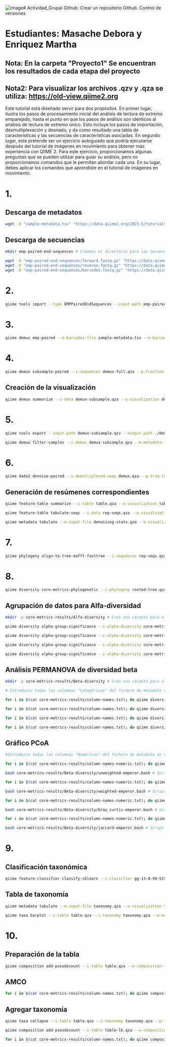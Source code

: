 ![image](https://github.com/mlbth11/Actividad_Grupal/assets/173289564/294499ff-6344-4b9a-8289-3eb556f5fa56)# Actividad_Grupal
Github: Crear un repositorio Github. Control de versiones
# Estudiantes: Masache Debora y Enriquez Martha
## Nota: En la carpeta "Proyecto1" Se encuentran los resultados de cada etapa del proyecto
## Nota2: Para visualizar los archivos .qzv y .qza se utiliza: https://old-view.qiime2.org

Este tutorial está diseñado servir para dos propósitos. En primer lugar, ilustra los pasos de procesamiento inicial del análisis de lectura de extremo emparejado, hasta el punto en que los pasos de análisis son idénticos al análisis de lectura de extremo único. Esto incluye los pasos de importación, desmultiplexación y desnado, y da como resultado una tabla de características y las secuencias de características asociadas. En segundo lugar, este pretende ser un ejercicio autoguiado que podría ejecutarse después del tutorial de imágenes en movimiento para obtener más experiencia con QIIME 2. Para este ejercicio, proporcionamos algunas preguntas que se pueden utilizar para guiar su análisis, pero no proporcionamos comandos que le permitan abordar cada una. En su lugar, debes aplicar los comandos que aprendiste en el tutorial de imágenes en movimiento.

# 1. 

## Descarga de metadatos

```bash
wget -O "sample-metadata.tsv" "https://data.qiime2.org/2023.5/tutorials/atacama-soils/sample-metadata.tsv"
```

## Descarga de secuencias

```bash
mkdir emp-paired-end-sequences # Creamos el directorio para las secuencias

wget -O "emp-paired-end-sequences/forward.fastq.gz" "https://data.qiime2.org/2023.5/tutorials/atacama-soils/10p/forward.fastq.gz"
wget -O "emp-paired-end-sequences/reverse.fastq.gz" "https://data.qiime2.org/2023.5/tutorials/atacama-soils/10p/reverse.fastq.gz"
wget -O "emp-paired-end-sequences/barcodes.fastq.gz" "https://data.qiime2.org/2023.5/tutorials/atacama-soils/10p/barcodes.fastq.gz"
```

# 2. 

```bash
qiime tools import --type EMPPairedEndSequences --input-path emp-paired-end-sequences --output-path emp-paired-end-sequences.qza
```

# 3. 

```bash
qiime demux emp-paired --m-barcodes-file sample-metadata.tsv --m-barcodes-column barcode-sequence --p-rev-comp-mapping-barcodes --i-seqs emp-paired-end-sequences.qza --o-per-sample-sequences demux-full.qza --o-error-correction-details demux-details.qza
```

# 4. 

```bash
qiime demux subsample-paired --i-sequences demux-full.qza --p-fraction 0.3 --o-subsampled-sequences demux-subsample.qza
```

## Creación de la visualización

```bash
qiime demux summarize --i-data demux-subsample.qza --o-visualization demux-subsample.qzv
```

# 5. 

```bash
qiime tools export --input-path demux-subsample.qzv --output-path ./demux-subsample/

qiime demux filter-samples --i-demux demux-subsample.qza --m-metadata-file ./demux-subsample/per-sample-fastq-counts.tsv --p-where 'CAST([forward sequence count] AS INT) > 100' --o-filtered-demux demux.qza
```
# 6. 

```bash
qiime dada2 denoise-paired --i-demultiplexed-seqs demux.qza --p-trim-left-f 13 --p-trim-left-r 13 --p-trunc-len-f 150 --p-trunc-len-r 150 --o-table table.qza --o-representative-sequences rep-seqs.qza --o-denoising-stats denoising-stats.qza
```

## Generación de resúmenes correspondientes

```bash
qiime feature-table summarize --i-table table.qza --o-visualization table.qzv --m-sample-metadata-file sample-metadata.tsv

qiime feature-table tabulate-seqs --i-data rep-seqs.qza --o-visualization rep-seqs.qzv

qiime metadata tabulate --m-input-file denoising-stats.qza --o-visualization denoising-stats.qzv
```

# 7. 

```bash
qiime phylogeny align-to-tree-mafft-fasttree --i-sequences rep-seqs.qza --o-alignment aligned-rep-seqs.qza --o-masked-alignment masked-aligned-rep-seqs.qza --o-tree unrooted-tree.qza --o-rooted-tree rooted-tree.qza
```

# 8. 

```bash
qiime diversity core-metrics-phylogenetic --i-phylogeny rooted-tree.qza --i-table table.qza --p-sampling-depth 1103 --m-metadata-file sample-metadata.tsv --output-dir core-metrics-results
```

## Agrupación de datos para Alfa-diversidad

```bash
mkdir -p core-metrics-results/Alfa-diversity # Creo una carpeta para almacenar la información

qiime diversity alpha-group-significance --i-alpha-diversity core-metrics-results/faith_pd_vector.qza --m-metadata-file sample-metadata.tsv --o-visualization core-metrics-results/Alfa-diversity/faith-pd-group-significance.qzv

qiime diversity alpha-group-significance --i-alpha-diversity core-metrics-results/shannon_vector.qza --m-metadata-file sample-metadata.tsv --o-visualization core-metrics-results/Alfa-diversity/shannon-group-significance.qzv

qiime diversity alpha-group-significance --i-alpha-diversity core-metrics-results/observed_features_vector.qza --m-metadata-file sample-metadata.tsv --o-visualization core-metrics-results/Alfa-diversity/observed_features-group-significance.qzv

qiime diversity alpha-group-significance --i-alpha-diversity core-metrics-results/evenness_vector.qza --m-metadata-file sample-metadata.tsv --o-visualization core-metrics-results/Alfa-diversity/evenness-group-significance.qzv
```

## Análisis PERMANOVA de diversidad beta

```bash
mkdir -p core-metrics-results/Beta-diversity # Creo una carpeta para almacenar la información

# Introduzco todas las columnas "Categóricas" del fichero de metadato en un fichero llamado column-names.txt para ejecutar todas las columnas posibles en una sóla ejecución con cada uno de los parámetros:

for i in $(cat core-metrics-results/column-names.txt); do qiime diversity beta-group-significance --i-distance-matrix core-metrics-results/unweighted_unifrac_distance_matrix.qza --m-metadata-file sample-metadata.tsv --m-metadata-column $i --o-visualization core-metrics-results/Beta-diversity/unweighted-unifrac-"$i"-significance.qzv --p-pairwise; done

for i in $(cat core-metrics-results/column-names.txt); do qiime diversity beta-group-significance --i-distance-matrix core-metrics-results/weighted_unifrac_distance_matrix.qza --m-metadata-file sample-metadata.tsv --m-metadata-column $i --o-visualization core-metrics-results/Beta-diversity/weighted-unifrac-"$i"-significance.qzv --p-pairwise; done

for i in $(cat core-metrics-results/column-names.txt); do qiime diversity beta-group-significance --i-distance-matrix core-metrics-results/bray_curtis_distance_matrix.qza --m-metadata-file sample-metadata.tsv --m-metadata-column $i --o-visualization core-metrics-results/Beta-diversity/bray_curtis-"$i"-significance.qzv --p-pairwise; done

for i in $(cat core-metrics-results/column-names.txt); do qiime diversity beta-group-significance --i-distance-matrix core-metrics-results/jaccard_distance_matrix.qza --m-metadata-file sample-metadata.tsv --m-metadata-column $i --o-visualization core-metrics-results/Beta-diversity/jaccard-"$i"-significance.qzv --p-pairwise; done
```

## Gráfico PCoA

```bash
#Introduzco todas las columnas "Numéricas" del fichero de metadato en un fichero llamado column-names-numeric.txt para ejecutar todas las columnas posibles, también mencionar que se pueden hacer combinaciones de varias columnas a la vez "columna1 + columna2". Hay que tener cuidado con las columnas en las que hay valores faltantes.

for i in $(cat core-metrics-results/column-names-numeric.txt); do qiime emperor plot --i-pcoa core-metrics-results/unweighted_unifrac_pcoa_results.qza --m-metadata-file sample-metadata.tsv --p-custom-axes $i --o-visualization core-metrics-results/Beta-diversity/unweighted-unifrac-emperor-"$i".qzv; done

bash core-metrics-results/Beta-diversity/unweighted-emperor.bash # Script con la ejecución de individuales y combinadas

for i in $(cat core-metrics-results/column-names-numeric.txt); do qiime emperor plot --i-pcoa core-metrics-results/weighted_unifrac_pcoa_results.qza --m-metadata-file sample-metadata.tsv --p-custom-axes $i --o-visualization core-metrics-results/Beta-diversity/weighted-unifrac-emperor-"$i".qzv; done

bash core-metrics-results/Beta-diversity/weighted-emperor.bash # Script con la ejecución de individuales y combinadas

for i in $(cat core-metrics-results/column-names-numeric.txt); do qiime emperor plot --i-pcoa core-metrics-results/bray_curtis_pcoa_results.qza --m-metadata-file sample-metadata.tsv --p-custom-axes $i --o-visualization core-metrics-results/Beta-diversity/bray_curtis-emperor-"$i".qzv; done

bash core-metrics-results/Beta-diversity/bray_curtis-emperor.bash # Script con la ejecución de individuales y combinadas

for i in $(cat core-metrics-results/column-names-numeric.txt); do qiime emperor plot --i-pcoa core-metrics-results/jaccard_pcoa_results.qza --m-metadata-file sample-metadata.tsv --p-custom-axes $i --o-visualization core-metrics-results/Beta-diversity/jaccard-emperor-"$i".qzv; done

bash core-metrics-results/Beta-diversity/jaccard-emperor.bash # Script con la ejecución de individuales y combinadas
```

# 9. 

## Clasificación taxonómica

```bash
qiime feature-classifier classify-sklearn --i-classifier gg-13-8-99-515-806-nb-classifier.qza --i-reads rep-seqs.qza --o-classification taxonomy.qza
```

## Tabla de taxonomía

```bash
qiime metadata tabulate --m-input-file taxonomy.qza --o-visualization taxonomy.qzv

qiime taxa barplot --i-table table.qza --i-taxonomy taxonomy.qza --m-metadata-file metadata.tsv --o-visualization taxa-bar-plots.qzv
```

# 10. 

## Preparación de la tabla

```bash
qiime composition add-pseudocount --i-table table.qza --o-composition-table comp-table.qza
```

## AMCO

```bash
for i in $(cat core-metrics-results/column-names.txt); do qiime composition ancom --i-table comp-table.qza --m-metadata-file sample-metadata.tsv --m-metadata-column $i --o-visualization AMCO/ancom-"$i".qzv; done
```

## Agregar taxonomía

```bash
qiime taxa collapse --i-table table.qza --i-taxonomy taxonomy.qza --p-level 6 --o-collapsed-table table-l6.qza

qiime composition add-pseudocount --i-table table-l6.qza --o-composition-table comp-table-l6.qza

for i in $(cat core-metrics-results/column-names.txt); do qiime composition ancom --i-table comp-table-l6.qza --m-metadata-file sample-metadata.tsv --m-metadata-column $i --o-visualization AMCO/l6-ancom-"$i".qzv; done
```
